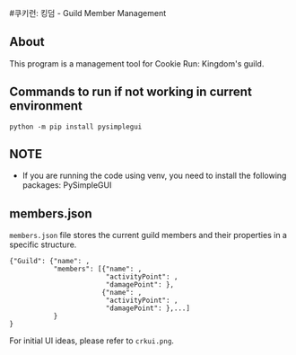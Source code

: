 #쿠키런: 킹덤 - Guild Member Management

## About
This program is a management tool for Cookie Run: Kingdom's guild.

## Commands to run if not working in current environment
`python -m pip install pysimplegui`

## NOTE
- If you are running the code using venv, you need to install
the following packages: PySimpleGUI
  

## members.json
`members.json` file stores the current guild members and their properties in
a specific structure.

```
{"Guild": {"name": ,
           "members": [{"name": ,
                        "activityPoint": ,
                        "damagePoint": },
                       {"name": ,
                        "activityPoint": ,
                        "damagePoint": },...]
           }
}
```

For initial UI ideas, please refer to `crkui.png`.